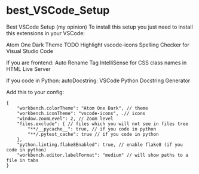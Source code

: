 # best_VSCode_Setup
Best VSCode Setup (my opinion)
To install this setup you just need to install this extensions in your VSCode:

Atom One Dark Theme
TODO Highlight
vscode-icons
Spelling Checker for Visual Studio Code

If you are frontend:
  Auto Rename Tag
  IntelliSense for CSS class names in HTML
  Live Server
 
If you code in Python: autoDocstring: VSCode Python Docstring Generator

Add this to your config:

```jsonc
{
    "workbench.colorTheme": "Atom One Dark", // theme
    "workbench.iconTheme": "vscode-icons", .// icons
    "window.zoomLevel": 2, // Zoom level
    "files.exclude": { // files which you will not see in files tree
        "**/__pycache__": true, // if you code in python
        "**/.pytest_cache": true // if you code in python
    },
    "python.linting.flake8Enabled": true, // enable flake8 (if you code in python)
    "workbench.editor.labelFormat": "medium" // will show paths to a file in tabs
}
```
